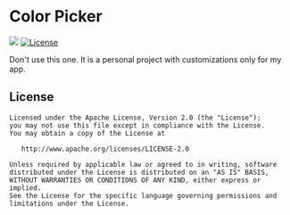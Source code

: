 # Color Picker

[![](https://jitpack.io/v/NobilityDeviant/ColorPicker-Bubbly.svg)](https://jitpack.io/#NobilityDeviant/ColorPicker-Bubbly)
<a target="_blank" href="LICENSE"><img src="http://img.shields.io/:license-apache-blue.svg" alt="License" /></a>

Don't use this one. It is a personal project with customizations 
only for my app.

## License

    Licensed under the Apache License, Version 2.0 (the "License");
    you may not use this file except in compliance with the License.
    You may obtain a copy of the License at

       http://www.apache.org/licenses/LICENSE-2.0

    Unless required by applicable law or agreed to in writing, software
    distributed under the License is distributed on an "AS IS" BASIS,
    WITHOUT WARRANTIES OR CONDITIONS OF ANY KIND, either express or implied.
    See the License for the specific language governing permissions and
    limitations under the License.
